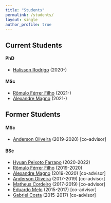 ```yaml
---
title: "Students"
permalink: /students/
layout: single
author_profile: true
---
```


## Current Students

#### PhD

<ul>
  <li style="text-align:left"><a href="https://www.linkedin.com/in/halisson-rodrigo-7b803651/">Halisson Rodrigo</a> (2020-)</li>
</ul>

#### MSc

<ul>
  <li style="text-align:left"><a href="https://romulofff.github.io/">Rômulo Férrer Filho</a> (2021-)</li>
  <li style="text-align:left"><a href="https://www.linkedin.com/in/magnomont12">Alexandre Magno</a> (2021-)</li>
</ul>


## Former Students

#### MSc

<ul>
  <li style="text-align:left"><a href="https://www.linkedin.com/in/anderson-oliveira-b65099133/">Anderson Oliveira</a> (2019-2020) [co-advisor]</li>
</ul>
  
#### BSc

<ul>
  <li style="text-align:left"><a href="https://github.com/hyuan02">Hyuan Peixoto Farrapo</a> (2020-2022)</li>
  <li style="text-align:left"><a href="https://romulofff.github.io/">Rômulo Férrer Filho</a> (2019-2020)</li>
  <li style="text-align:left"><a href="https://www.linkedin.com/in/magnomont12">Alexandre Magno</a> (2019-2020) [co-advisor]</li>
  <li style="text-align:left"><a href="https://www.linkedin.com/in/anderson-oliveira-b65099133/">Anderson Oliveira</a> (2017-2019) [co-advisor]</li>
  <li style="text-align:left"><a href="https://www.linkedin.com/in/matheus-cordeiro-453373ba/">Matheus Cordeiro</a> (2017-2019) [co-advisor]</li>
  <li style="text-align:left"><a href="https://www.linkedin.com/in/eduardo-melo-braga/">Eduardo Melo</a> (2015-2017) [co-advisor]</li>
  <li style="text-align:left"><a href="https://www.linkedin.com/in/gabriel-costa-b7a056125/">Gabriel Costa</a> (2015-2017) [co-advisor]</li>
</ul>

